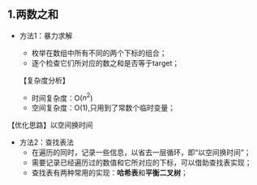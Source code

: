 ## 1.两数之和

- 方法1：暴力求解

  - 枚举在数组中所有不同的两个下标的组合；
  - 逐个检查它们所对应的数之和是否等于target；

  【复杂度分析】

  - 时间复杂度：O($n^2$)
  - 空间复杂度：O(1),只用到了常数个临时变量；

【优化思路】以空间换时间

- 方法2：查找表法
  - 在遍历的同时，记录一些信息，以省去一层循环，即“以空间换时间”；
  - 需要记录已经遍历过的数值和它所对应的下标，可以借助查找表实现；
  - 查找表有两种常用的实现：**哈希表**和**平衡二叉树**；